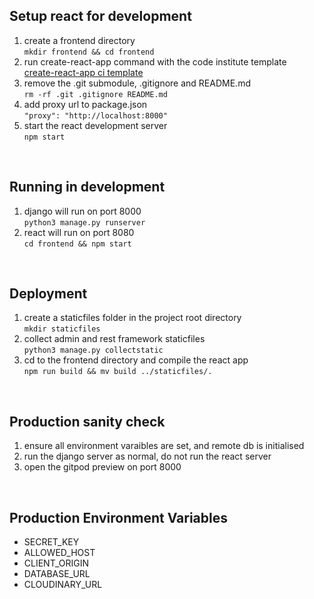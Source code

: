 

## Setup react for development
1. create a frontend directory  
`mkdir frontend && cd frontend`
2. run create-react-app command with the code institute template  
[create-react-app ci template](https://github.com/Code-Institute-Org/cra-template-moments)
3. remove the .git submodule, .gitignore and README.md  
`rm -rf .git .gitignore README.md`
4. add proxy url to package.json  
`"proxy": "http://localhost:8000"`
5. start the react development server  
`npm start`

<br/>

## Running in development
1. django will run on port 8000  
`python3 manage.py runserver`
2. react will run on port 8080  
`cd frontend && npm start`

<br/>

## Deployment

1. create a staticfiles folder in the project root directory  
`mkdir staticfiles`
2. collect admin and rest framework staticfiles  
`python3 manage.py collectstatic`
3. cd to the frontend directory and compile the react app  
`npm run build && mv build ../staticfiles/.`
 
<br/>

## Production sanity check
1. ensure all environment varaibles are set, and remote db is initialised
2. run the django server as normal, do not run the react server
3. open the gitpod preview on port 8000

<br/>

## Production Environment Variables

- SECRET_KEY
- ALLOWED_HOST
- CLIENT_ORIGIN
- DATABASE_URL
- CLOUDINARY_URL
